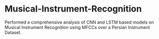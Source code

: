 # Musical-Instrument-Recognition
Performed a comprehensive analysis of CNN and LSTM based models on Musical Instrument Recognition using MFCCs over a Persian Instrument Dataset.
